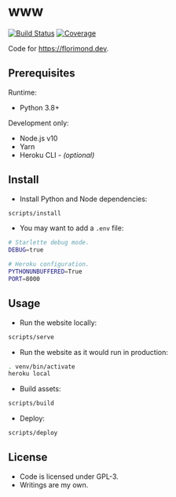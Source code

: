 # www

[![Build Status](https://dev.azure.com/florimondmanca/public/_apis/build/status/florimondmanca.www?branchName=master)](https://dev.azure.com/florimondmanca/public/_build/latest?definitionId=1&branchName=master)
[![Coverage](https://codecov.io/gh/florimondmanca/www/branch/master/graph/badge.svg?token=IT5DBiSTHK)](https://codecov.io/gh/florimondmanca/www)

Code for https://florimond.dev.

## Prerequisites

Runtime:

- Python 3.8+

Development only:

- Node.js v10
- Yarn
- Heroku CLI - *(optional)*

## Install

- Install Python and Node dependencies:

```bash
scripts/install
```

- You may want to add a `.env` file:

```bash
# Starlette debug mode.
DEBUG=true

# Heroku configuration.
PYTHONUNBUFFERED=True
PORT=8000
```

## Usage

- Run the website locally:

```bash
scripts/serve
```

- Run the website as it would run in production:

```bash
. venv/bin/activate
heroku local
```

- Build assets:

```bash
scripts/build
```

- Deploy:

```bash
scripts/deploy
```

## License

- Code is licensed under GPL-3.
- Writings are my own.
